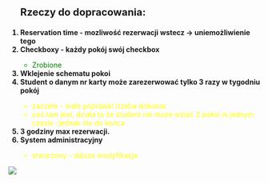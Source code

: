 <ol>
<p style="font-weight: bold; font-size: 20px;">Rzeczy do dopracowania:</p>
<li style="font-weight: bold;"> Reservation time - mozliwość rezerwacji wstecz -> uniemożliwienie tego</li>
<li style="font-weight: bold;"> Checkboxy - każdy pokój swój checkbox </li>
<ul>
<li  style="color: green;">Zrobione</li>
</ul>
<li style="font-weight: bold;"> Wklejenie schematu pokoi</li>
<li  style="font-weight: bold;"> Student o danym nr karty może zarezerwować tylko 3 razy w tygodniu pokój</li> 
<ul>
<li  style="color: yellow;">zaczete - male poprawki trzeba dokonac</li>
<li  style="color: yellow;">coś tam jest, działa to że student nie moze wziać 2 pokoi w jednym czasie -jednak nie do końca</li>
</ul>
<li style="font-weight: bold;"> 3 godziny max rezerwacji.</li>
<li style="font-weight: bold;"> System administracyjny</li>
<ul>
<li  style="color: yellow;">stworzony - dalsza modyfikacja</li>
</ul>
</ol>
<img src="img/first-look.png">